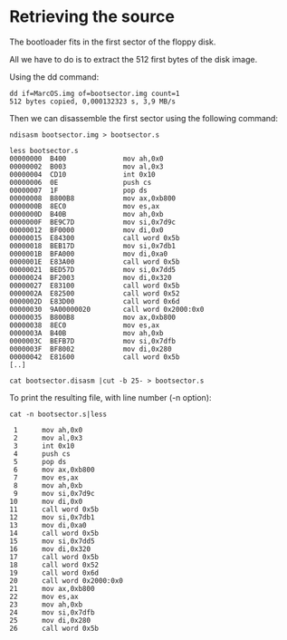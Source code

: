 # Retrieving the source

The bootloader fits in the first sector of the floppy disk.

All we have to do is to extract the 512 first bytes of the disk image.

Using the dd command:

    dd if=MarcOS.img of=bootsector.img count=1
	512 bytes copied, 0,000132323 s, 3,9 MB/s




Then we can disassemble the first sector using the following command:

    ndisasm bootsector.img > bootsector.s
    
    less bootsector.s
    00000000  B400              mov ah,0x0
	00000002  B003              mov al,0x3
	00000004  CD10              int 0x10
	00000006  0E                push cs
	00000007  1F                pop ds
	00000008  B800B8            mov ax,0xb800
	0000000B  8EC0              mov es,ax
	0000000D  B40B              mov ah,0xb
	0000000F  BE9C7D            mov si,0x7d9c
	00000012  BF0000            mov di,0x0
	00000015  E84300            call word 0x5b
	00000018  BEB17D            mov si,0x7db1
	0000001B  BFA000            mov di,0xa0
	0000001E  E83A00            call word 0x5b
	00000021  BED57D            mov si,0x7dd5
	00000024  BF2003            mov di,0x320
	00000027  E83100            call word 0x5b
	0000002A  E82500            call word 0x52
	0000002D  E83D00            call word 0x6d
	00000030  9A00000020        call word 0x2000:0x0
	00000035  B800B8            mov ax,0xb800
	00000038  8EC0              mov es,ax
	0000003A  B40B              mov ah,0xb
	0000003C  BEFB7D            mov si,0x7dfb
	0000003F  BF8002            mov di,0x280
	00000042  E81600            call word 0x5b
	[..]
	
	cat bootsector.disasm |cut -b 25- > bootsector.s

To print the resulting file, with line number (-n option):	
	
	cat -n bootsector.s|less
	
	 1      mov ah,0x0
     2      mov al,0x3
     3      int 0x10
     4      push cs
     5      pop ds
     6      mov ax,0xb800
     7      mov es,ax
     8      mov ah,0xb
     9      mov si,0x7d9c
    10      mov di,0x0
    11      call word 0x5b
    12      mov si,0x7db1
    13      mov di,0xa0
    14      call word 0x5b
    15      mov si,0x7dd5
    16      mov di,0x320
    17      call word 0x5b
    18      call word 0x52
    19      call word 0x6d
    20      call word 0x2000:0x0
    21      mov ax,0xb800
    22      mov es,ax
    23      mov ah,0xb
    24      mov si,0x7dfb
    25      mov di,0x280
    26      call word 0x5b
	
	
	
	
    